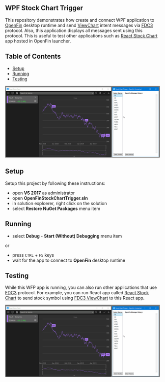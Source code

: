 ## WPF Stock Chart Trigger

This repository demonstrates how create and connect WPF application to [OpenFin](https://openfin.co/) desktop runtime and send [ViewChart](https://fdc3.finos.org/docs/1.0/intents-intro) intent messages via [FDC3](https://fdc3.finos.org/docs/1.0/fdc3-intro) protocol. Also, this application displays all messages sent using this protocol. This is useful to test other applications such as
[React Stock Chart](https://github.com/Infragistics/demo-apps/tree/master/react/open-fin-stock-chart) app hosted in OpenFin launcher.

## Table of Contents

- [Setup](#Setup)
- [Running](#Running)
- [Testing](#Testing)

<img src="./app-preview.gif" width="750" />

## Setup

Setup this project by following these instructions:

- open **VS 2017** as administrator
- open **OpenFinStockChartTrigger.sln**
- in solution exploerer, right click on the solution
- select **Restore NuGet Packages** menu item

## Running

- select **Debug** - **Start (Without) Debugging** menu item

or
- press `CTRL` + `F5` keys
- wait for the app to connect to **OpenFin** desktop runtime


## Testing

While this WFP app is running, you can also run other applications that use [FDC3](https://fdc3.finos.org/docs/1.0/fdc3-intro) protocol. For example, you can run React app called [React Stock Chart](https://github.com/Infragistics/demo-apps/tree/master/react/open-fin-stock-chart) to send stock symbol using [FDC3 ViewChart](https://fdc3.finos.org/docs/1.0/intents-intro) to this React app.

<img src="./app-preview.gif" width="750" />
